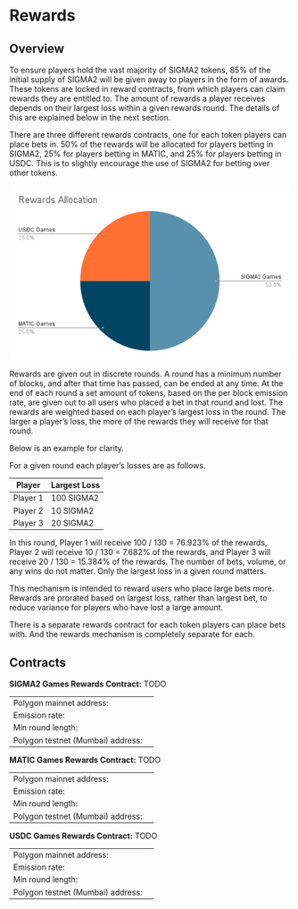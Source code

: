 # Rewards

## Overview

To ensure players hold the vast majority of SIGMA2 tokens, 85% of the initial supply of SIGMA2 will be given away to players in the form of awards. These tokens are locked in reward contracts, from which players can claim rewards they are entitled to. The amount of rewards a player receives depends on their largest loss within a given rewards round. The details of this are explained below in the next section.

There are three different rewards contracts, one for each token players can place bets in. 50% of the rewards will be allocated for players betting in SIGMA2, 25% for players betting in MATIC, and 25% for players betting in USDC. This is to slightly encourage the use of SIGMA2 for betting over other tokens.

![Rewards Allocation](<assets/Rewards Allocation.png>)

Rewards are given out in discrete rounds. A round has a minimum number of blocks, and after that time has passed, can be ended at any time. At the end of each round a set amount of tokens, based on the per block emission rate, are given out to all users who placed a bet in that round and lost. The rewards are weighted based on each player’s largest loss in the round. The larger a player’s loss, the more of the rewards they will receive for that round.

Below is an example for clarity.

For a given round each player’s losses are as follows.

| Player   | Largest Loss |
| -------- | ------------ |
| Player 1 | 100 SIGMA2   |
| Player 2 | 10 SIGMA2    |
| Player 3 | 20 SIGMA2    |

In this round, Player 1 will receive 100 / 130 = 76.923% of the rewards, Player 2 will receive 10 / 130 = 7.682% of the rewards, and Player 3 will receive 20 / 130 = 15.384% of the rewards. The number of bets, volume, or any wins do not matter. Only the largest loss in a given round matters.

This mechanism is intended to reward users who place large bets more. Rewards are prorated based on largest loss, rather than largest bet, to reduce variance for players who have lost a large amount.

There is a separate rewards contract for each token players can place bets with. And the rewards mechanism is completely separate for each.

## Contracts

**SIGMA2 Games Rewards Contract:** TODO

|                                   |   |
| --------------------------------- | - |
| Polygon mainnet address:          |   |
| Emission rate:                    |   |
| Min round length:                 |   |
| Polygon testnet (Mumbai) address: |   |

**MATIC Games Rewards Contract:** TODO

|                                   |   |
| --------------------------------- | - |
| Polygon mainnet address:          |   |
| Emission rate:                    |   |
| Min round length:                 |   |
| Polygon testnet (Mumbai) address: |   |

**USDC Games Rewards Contract:** TODO

|                                   |   |
| --------------------------------- | - |
| Polygon mainnet address:          |   |
| Emission rate:                    |   |
| Min round length:                 |   |
| Polygon testnet (Mumbai) address: |   |
